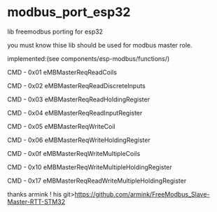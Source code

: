 # modbus_port_esp32
lib freemodbus porting for esp32 

you must know thise lib should be used for modbus master role.



implemented:(see components/esp-modbus/functions/)

CMD - 0x01
eMBMasterReqReadCoils

CMD - 0x02
eMBMasterReqReadDiscreteInputs

CMD - 0x03
eMBMasterReqReadHoldingRegister

CMD - 0x04
eMBMasterReqReadInputRegister

CMD - 0x05
eMBMasterReqWriteCoil

CMD - 0x06
eMBMasterReqWriteHoldingRegister

CMD - 0x0f
eMBMasterReqWriteMultipleCoils

CMD - 0x10
eMBMasterReqWriteMultipleHoldingRegister

CMD - 0x17
eMBMasterReqReadWriteMultipleHoldingRegister













thanks armink ! his git>https://github.com/armink/FreeModbus_Slave-Master-RTT-STM32
